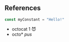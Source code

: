 ## References

>>>>>>>>>>>>>>>>
>>>>>>>>>>>>>>>>
>>>>>>>>>>>>>>>>
>>>>>>>>>>>>>>>>

``` javascript
const myConstant = "Hello!"
```
* octocat 1 😈
* octo* *pus*
